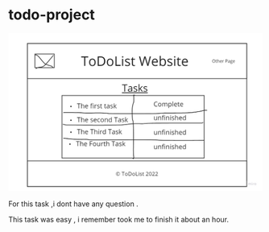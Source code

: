 # todo-project

<img src="todolist wireframe.jpg">


For this task ,i dont have any question .

This task was easy , i remember took me to finish it about an hour.